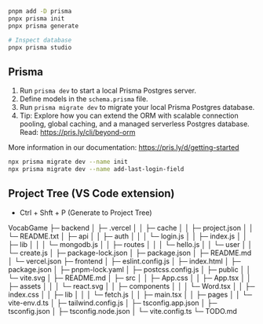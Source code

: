 ```bash
pnpm add -D prisma
pnpx prisma init
pnpx prisma generate

# Inspect database
pnpx prisma studio
```

## Prisma

1. Run `prisma dev` to start a local Prisma Postgres server.
2. Define models in the `schema.prisma` file.
3. Run `prisma migrate dev` to migrate your local Prisma Postgres database.
4. Tip: Explore how you can extend the ORM with scalable connection pooling, global caching, and a managed serverless Postgres database. Read: https://pris.ly/cli/beyond-orm

More information in our documentation:
https://pris.ly/d/getting-started

```bash
npx prisma migrate dev --name init
npx prisma migrate dev --name add-last-login-field


```

## Project Tree (VS Code extension)

- Ctrl + Shft + P (Generate to Project Tree)

VocabGame
├─ backend
│ ├─ .vercel
│ │ ├─ cache
│ │ ├─ project.json
│ │ └─ README.txt
│ ├─ api
│ │ ├─ auth
│ │ │ └─ login.js
│ │ ├─ index.js
│ │ ├─ lib
│ │ │ └─ mongodb.js
│ │ ├─ routes
│ │ │ └─ hello.js
│ │ └─ user
│ │ └─ create.js
│ ├─ package-lock.json
│ ├─ package.json
│ ├─ README.md
│ └─ vercel.json
├─ frontend
│ ├─ eslint.config.js
│ ├─ index.html
│ ├─ package.json
│ ├─ pnpm-lock.yaml
│ ├─ postcss.config.js
│ ├─ public
│ │ └─ vite.svg
│ ├─ README.md
│ ├─ src
│ │ ├─ App.css
│ │ ├─ App.tsx
│ │ ├─ assets
│ │ │ └─ react.svg
│ │ ├─ components
│ │ │ └─ Word.tsx
│ │ ├─ index.css
│ │ ├─ lib
│ │ │ └─ fetch.js
│ │ ├─ main.tsx
│ │ ├─ pages
│ │ └─ vite-env.d.ts
│ ├─ tailwind.config.js
│ ├─ tsconfig.app.json
│ ├─ tsconfig.json
│ ├─ tsconfig.node.json
│ └─ vite.config.ts
└─ TODO.md

```

```
